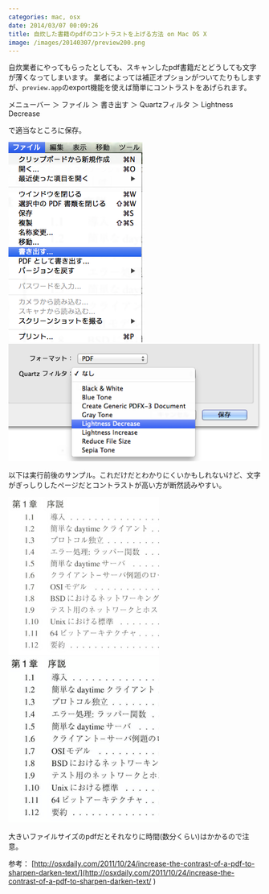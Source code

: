 ```yaml
---
categories: mac, osx
date: 2014/03/07 00:09:26
title: 自炊した書籍のpdfのコントラストを上げる方法 on Mac OS X
image: /images/20140307/preview200.png
---
```


自炊業者にやってもらったとしても、スキャンしたpdf書籍だとどうしても文字が薄くなってしまいます。
業者によっては補正オプションがついてたりもしますが、`preview.app`のexport機能を使えば簡単にコントラストをあげられます。

メニューバー ＞ ファイル ＞ 書き出す ＞ Quartzフィルタ ＞ Lightness Decrease

で適当なところに保存。

![menu](/images/20140307/menu1.png ) ![menu2](/images/20140307/menu2.png ) 


以下は実行前後のサンプル。これだけだとわかりにくいかもしれないけど、文字がぎっしりしたページだとコントラストが高い方が断然読みやすい。

![before](/images/20140307/before300.png )  ![after](/images/20140307/after300.png ) 

大きいファイルサイズのpdfだとそれなりに時間(数分くらい)はかかるので注意。


参考： [http://osxdaily.com/2011/10/24/increase-the-contrast-of-a-pdf-to-sharpen-darken-text/](http://osxdaily.com/2011/10/24/increase-the-contrast-of-a-pdf-to-sharpen-darken-text/ ) 
